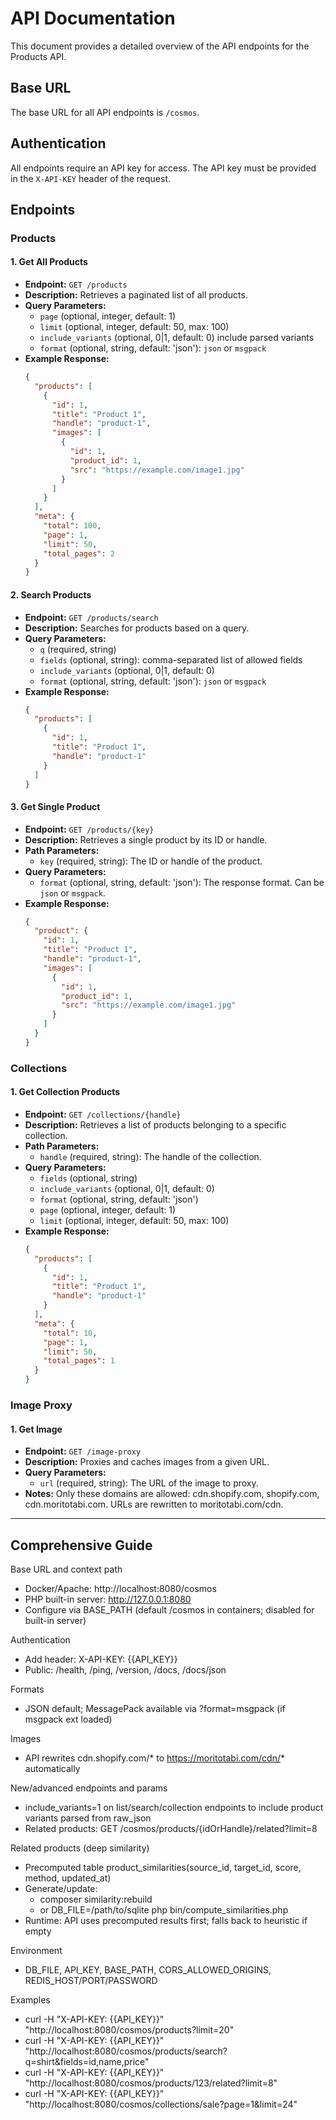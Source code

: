 
# API Documentation

This document provides a detailed overview of the API endpoints for the Products API.

## Base URL

The base URL for all API endpoints is `/cosmos`.

## Authentication

All endpoints require an API key for access. The API key must be provided in the `X-API-KEY` header of the request.

## Endpoints

### Products

#### 1. Get All Products

- **Endpoint:** `GET /products`
- **Description:** Retrieves a paginated list of all products.
- **Query Parameters:**
    - `page` (optional, integer, default: 1)
    - `limit` (optional, integer, default: 50, max: 100)
    - `include_variants` (optional, 0|1, default: 0) include parsed variants
    - `format` (optional, string, default: 'json'): `json` or `msgpack`
- **Example Response:**
  ```json
  {
    "products": [
      {
        "id": 1,
        "title": "Product 1",
        "handle": "product-1",
        "images": [
          {
            "id": 1,
            "product_id": 1,
            "src": "https://example.com/image1.jpg"
          }
        ]
      }
    ],
    "meta": {
      "total": 100,
      "page": 1,
      "limit": 50,
      "total_pages": 2
    }
  }
  ```

#### 2. Search Products

- **Endpoint:** `GET /products/search`
- **Description:** Searches for products based on a query.
- **Query Parameters:**
    - `q` (required, string)
    - `fields` (optional, string): comma-separated list of allowed fields
    - `include_variants` (optional, 0|1, default: 0)
    - `format` (optional, string, default: 'json'): `json` or `msgpack`
- **Example Response:**
  ```json
  {
    "products": [
      {
        "id": 1,
        "title": "Product 1",
        "handle": "product-1"
      }
    ]
  }
  ```

#### 3. Get Single Product

- **Endpoint:** `GET /products/{key}`
- **Description:** Retrieves a single product by its ID or handle.
- **Path Parameters:**
    - `key` (required, string): The ID or handle of the product.
- **Query Parameters:**
    - `format` (optional, string, default: 'json'): The response format. Can be `json` or `msgpack`.
- **Example Response:**
  ```json
  {
    "product": {
      "id": 1,
      "title": "Product 1",
      "handle": "product-1",
      "images": [
        {
          "id": 1,
          "product_id": 1,
          "src": "https://example.com/image1.jpg"
        }
      ]
    }
  }
  ```

### Collections

#### 1. Get Collection Products

- **Endpoint:** `GET /collections/{handle}`
- **Description:** Retrieves a list of products belonging to a specific collection.
- **Path Parameters:**
    - `handle` (required, string): The handle of the collection.
- **Query Parameters:**
    - `fields` (optional, string)
    - `include_variants` (optional, 0|1, default: 0)
    - `format` (optional, string, default: 'json')
    - `page` (optional, integer, default: 1)
    - `limit` (optional, integer, default: 50, max: 100)
- **Example Response:**
  ```json
  {
    "products": [
      {
        "id": 1,
        "title": "Product 1",
        "handle": "product-1"
      }
    ],
    "meta": {
      "total": 10,
      "page": 1,
      "limit": 50,
      "total_pages": 1
    }
  }
  ```

### Image Proxy

#### 1. Get Image

- **Endpoint:** `GET /image-proxy`
- **Description:** Proxies and caches images from a given URL.
- **Query Parameters:**
  - `url` (required, string): The URL of the image to proxy.
- **Notes:** Only these domains are allowed: cdn.shopify.com, shopify.com, cdn.moritotabi.com. URLs are rewritten to moritotabi.com/cdn.

---

## Comprehensive Guide

Base URL and context path
- Docker/Apache: http://localhost:8080/cosmos
- PHP built-in server: http://127.0.0.1:8080
- Configure via BASE_PATH (default /cosmos in containers; disabled for built-in server)

Authentication
- Add header: X-API-KEY: {{API_KEY}}
- Public: /health, /ping, /version, /docs, /docs/json

Formats
- JSON default; MessagePack available via ?format=msgpack (if msgpack ext loaded)

Images
- API rewrites cdn.shopify.com/* to https://moritotabi.com/cdn/* automatically

New/advanced endpoints and params
- include_variants=1 on list/search/collection endpoints to include product variants parsed from raw_json
- Related products: GET /cosmos/products/{idOrHandle}/related?limit=8

Related products (deep similarity)
- Precomputed table product_similarities(source_id, target_id, score, method, updated_at)
- Generate/update:
  - composer similarity:rebuild
  - or DB_FILE=/path/to/sqlite php bin/compute_similarities.php
- Runtime: API uses precomputed results first; falls back to heuristic if empty

Environment
- DB_FILE, API_KEY, BASE_PATH, CORS_ALLOWED_ORIGINS, REDIS_HOST/PORT/PASSWORD

Examples
- curl -H "X-API-KEY: {{API_KEY}}" "http://localhost:8080/cosmos/products?limit=20"
- curl -H "X-API-KEY: {{API_KEY}}" "http://localhost:8080/cosmos/products/search?q=shirt&fields=id,name,price"
- curl -H "X-API-KEY: {{API_KEY}}" "http://localhost:8080/cosmos/products/123/related?limit=8"
- curl -H "X-API-KEY: {{API_KEY}}" "http://localhost:8080/cosmos/collections/sale?page=1&limit=24"
